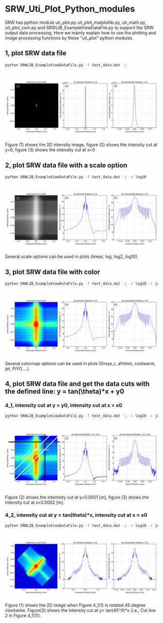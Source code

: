 # SRW_Uti_Plot_Python_modules
SRW has python module uti_plot.py uti_plot_matplotlib.py, uti_math.py, uti_plot_com.py and SRWLIB_ExampleViewDataFile.py to support the SRW output data processing. Here we mainly explain how to use the plotting and image processing functions by these "uti_plot" python modules.
## 1, plot SRW data file
```bash
python SRWLIB_ExampleViewDataFile.py -f test_data.dat -j
```
# ![Sirepo](https://github.com/ahebnl/SRW_Uti_Plot_Python_modules/blob/master/images/figure_1.png)
Figure (1) shows the 2D intensity image, figure (2) shows the intensity cut at y=0, figure (3) shows the intensity cut at x=0

## 2, plot SRW data file with a scale option
```bash
python SRWLIB_ExampleViewDataFile.py -f test_data.dat -j -s log10
```
# ![Sirepo](https://github.com/ahebnl/SRW_Uti_Plot_Python_modules/blob/master/images/figure_2_scale.png)
Several scale options can be used in plots (linear, log, log2, log10).

## 3, plot SRW data file with color 
```bash
python SRWLIB_ExampleViewDataFile.py -f test_data.dat -j -s log10 -c jet
```
# ![Sirepo](https://github.com/ahebnl/SRW_Uti_Plot_Python_modules/blob/master/images/figure_3_scale_color.png)
Several colormap options can be used in plots (Greys_r, afmhot, coolwarm, jet, PiYG....).

## 4, plot SRW data file and get the data cuts with the defined line: y = tan(\theta)*x + y0
### 4_1, intensity cut at y = y0, intensity cut at x = x0
```bash
python SRWLIB_ExampleViewDataFile.py -f test_data.dat -j -s log10 -c jet -y 1e-4 -x 2e-4
```
# ![Sirepo](https://github.com/ahebnl/SRW_Uti_Plot_Python_modules/blob/master/images/figure_4_xcut_ycut.png)
Figure (2) shows the intentsity cut at y=0.0001 [m], figure (3) shows the intensity cut at x=0.0002 [m].
### 4_2, intensity cut at y = tan(theta)*x, intensity cut at x = x0
```bash
python SRWLIB_ExampleViewDataFile.py -f test_data.dat -j -s log10 -c jet -r 45
```
# ![Sirepo](https://github.com/ahebnl/SRW_Uti_Plot_Python_modules/blob/master/images/figure_6_scale_color_rotation.png)
Figure (1) shows the 2D image when Figure 4_1(1) is rotated 45 degree clockwise. Figure(2) shows the intensity cut at y= tan(45^0)*x (i.e., Cut line 2 in Figure 4_1(1)).
